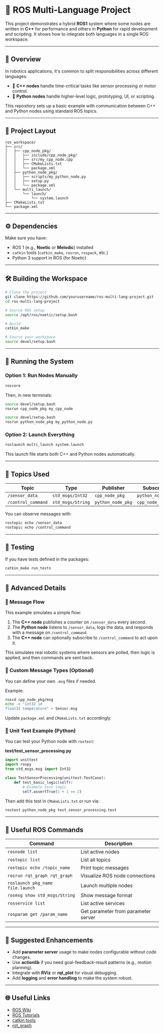 
# 🤖 ROS Multi-Language Project

This project demonstrates a hybrid **ROS1** system where some nodes are written in **C++** for performance and others in **Python** for rapid development and scripting. It shows how to integrate both languages in a single ROS workspace.

---

## 📌 Overview

In robotics applications, it's common to split responsibilities across different languages:

- 🧠 **C++ nodes** handle time-critical tasks like sensor processing or motor control.
- 🐍 **Python nodes** handle higher-level logic, prototyping, UI, or scripting.

This repository sets up a basic example with communication between C++ and Python nodes using standard ROS topics.

---

## 🧩 Project Layout

```
ros_workspace/
├── src/
│   ├── cpp_node_pkg/
│   │   ├── include/cpp_node_pkg/
│   │   ├── src/my_cpp_node.cpp
│   │   ├── CMakeLists.txt
│   │   └── package.xml
│   ├── python_node_pkg/
│   │   ├── scripts/my_python_node.py
│   │   ├── setup.py
│   │   └── package.xml
│   └── multi_launch/
│       └── launch/
│           └── system.launch
├── CMakeLists.txt
└── package.xml
```

---

## ⚙️ Dependencies

Make sure you have:

- ROS 1 (e.g., **Noetic** or **Melodic**) installed
- `catkin` tools (`catkin_make`, `rosrun`, `rospack`, etc.)
- Python 3 support in ROS (for Noetic)

---

## 🛠️ Building the Workspace

```bash
# Clone the project
git clone https://github.com/yourusername/ros-multi-lang-project.git
cd ros-multi-lang-project

# Source ROS setup
source /opt/ros/noetic/setup.bash

# Build
catkin_make

# Source your workspace
source devel/setup.bash
```

---

## 🚀 Running the System

### Option 1: Run Nodes Manually

```bash
roscore
```

Then, in new terminals:

```bash
source devel/setup.bash
rosrun cpp_node_pkg my_cpp_node
```

```bash
source devel/setup.bash
rosrun python_node_pkg my_python_node.py
```

### Option 2: Launch Everything

```bash
roslaunch multi_launch system.launch
```

This launch file starts both C++ and Python nodes automatically.

---

## 🔁 Topics Used

| Topic              | Type               | Publisher         | Subscriber         |
|--------------------|--------------------|-------------------|--------------------|
| `/sensor_data`     | `std_msgs/Int32`   | `cpp_node_pkg`     | `python_node_pkg`  |
| `/control_command` | `std_msgs/String` | `python_node_pkg`  | `cpp_node_pkg`      |

You can observe messages with:

```bash
rostopic echo /sensor_data
rostopic echo /control_command
```

---

## 🧪 Testing

If you have tests defined in the packages:

```bash
catkin_make run_tests
```


---

## 🧠 Advanced Details

### 🔄 Message Flow

This example simulates a simple flow:
1. The **C++ node** publishes a counter on `/sensor_data` every second.
2. The **Python node** listens to `/sensor_data`, logs the data, and responds with a message on `/control_command`.
3. The **C++ node** can optionally subscribe to `/control_command` to act upon it.

This simulates real robotic systems where sensors are polled, then logic is applied, and then commands are sent back.

### 🧱 Custom Message Types (Optional)

You can define your own `.msg` files if needed.

Example:
```bash
roscd cpp_node_pkg/msg
echo -e "int32 id
float32 temperature" > Sensor.msg
```

Update `package.xml` and `CMakeLists.txt` accordingly.

### 🧪 Unit Test Example (Python)

You can test your Python node with `rostest`:

**test/test_sensor_processing.py**
```python
import unittest
import rospy
from std_msgs.msg import Int32

class TestSensorProcessing(unittest.TestCase):
    def test_basic_logic(self):
        # Example test logic
        self.assertTrue(1 + 1 == 2)
```

Then add this test in `CMakeLists.txt` or run via:
```bash
rostest python_node_pkg test_sensor_processing.test
```

---

## 🧰 Useful ROS Commands

| Command                            | Description                              |
|------------------------------------|------------------------------------------|
| `rosnode list`                     | List active nodes                        |
| `rostopic list`                    | List all topics                          |
| `rostopic echo /topic_name`        | Print topic messages                     |
| `rosrun rqt_graph rqt_graph`       | Visualize ROS node connections           |
| `roslaunch pkg_name file.launch`   | Launch multiple nodes                    |
| `rosmsg show std_msgs/String`      | Show message format                      |
| `rosservice list`                  | List active services                     |
| `rosparam get /param_name`         | Get parameter from parameter server      |

---

## 🚀 Suggested Enhancements

- Add **parameter server** usage to make nodes configurable without code changes.
- Use **actionlib** if you need goal-feedback-result patterns (e.g., motion planning).
- Integrate with **RViz** or **rqt_plot** for visual debugging.
- Add **logging** and **error handling** to make the system robust.

---

## 🌐 Useful Links

- [ROS Wiki](http://wiki.ros.org)
- [ROS Tutorials](http://wiki.ros.org/ROS/Tutorials)
- [catkin tools](https://catkin-tools.readthedocs.io/en/latest/)
- [rqt_graph](http://wiki.ros.org/rqt_graph)

